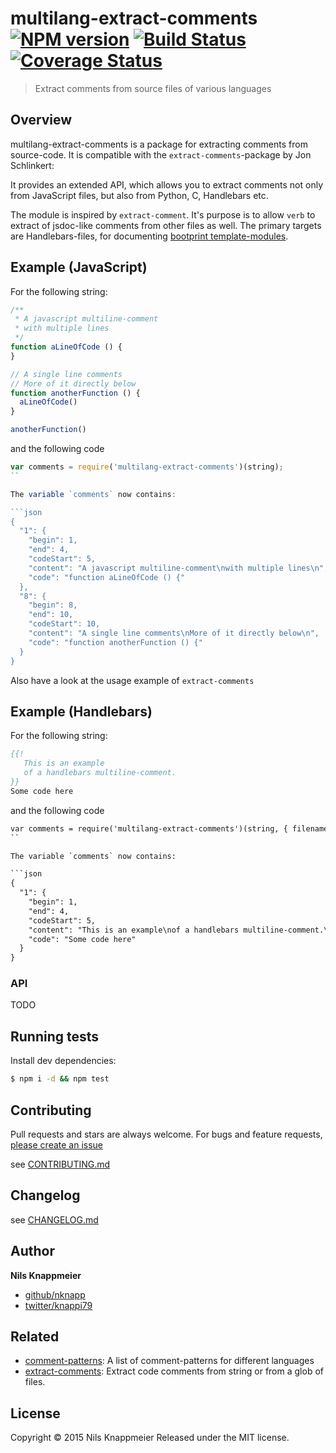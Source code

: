 # multilang-extract-comments [![NPM version](https://badge.fury.io/js/multilang-extract-comments.svg)](http://badge.fury.io/js/multilang-extract-comments)  [![Build Status](https://travis-ci.org/nknapp/multilang-extract-comments.svg)](https://travis-ci.org/nknapp/multilang-extract-comments)  [![Coverage Status](https://img.shields.io/coveralls/nknapp/multilang-extract-comments.svg)](https://coveralls.io/r/nknapp/multilang-extract-comments)

> Extract comments from source files of various languages

## Overview

multilang-extract-comments is a package for extracting comments from source-code. It is compatible with the 
`extract-comments`-package by Jon Schlinkert:

It provides an extended API, which allows you to extract comments not only from JavaScript
files, but also from Python, C, Handlebars etc.

The module is inspired by `extract-comment`. It's purpose is to allow `verb` to extract of
jsdoc-like comments from other files as well. The primary targets are Handlebars-files, for 
documenting [bootprint template-modules](https://github.com/nknapp/bootprint).

## Example (JavaScript)

For the following string:

```js
/**
 * A javascript multiline-comment
 * with multiple lines
 */
function aLineOfCode () {
}

// A single line comments
// More of it directly below
function anotherFunction () {
  aLineOfCode()
}

anotherFunction()

```

and the following code

```js
var comments = require('multilang-extract-comments')(string);
``

The variable `comments` now contains:

```json
{
  "1": {
    "begin": 1,
    "end": 4,
    "codeStart": 5,
    "content": "A javascript multiline-comment\nwith multiple lines\n",
    "code": "function aLineOfCode () {"
  },
  "8": {
    "begin": 8,
    "end": 10,
    "codeStart": 10,
    "content": "A single line comments\nMore of it directly below\n",
    "code": "function anotherFunction () {"
  }
}
```

Also have a look at the usage example of `extract-comments`

## Example (Handlebars)

For the following string:

```hbs
{{!
   This is an example
   of a handlebars multiline-comment.
}}
Some code here
```

and the following code

```hbs
var comments = require('multilang-extract-comments')(string, { filename: 'handlebars.hbs'});
``

The variable `comments` now contains:

```json
{
  "1": {
    "begin": 1,
    "end": 4,
    "codeStart": 5,
    "content": "This is an example\nof a handlebars multiline-comment.\n",
    "code": "Some code here"
  }
}
```

### API

TODO

## Running tests

Install dev dependencies:

```sh
$ npm i -d && npm test
```

## Contributing

Pull requests and stars are always welcome. For bugs and feature requests, [please create an issue](https://github.com/nknapp/multilang-extract-comments/issues/new)

see [CONTRIBUTING.md](./CONTRIBUTING.md)

## Changelog

see [CHANGELOG.md](./CHANGELOG.md)

## Author

**Nils Knappmeier**

+ [github/nknapp](https://github.com/nknapp)
+ [twitter/knappi79](http://twitter.com/knappi79)

## Related 

* [comment-patterns](https://github.com/nknapp/language-comments): A list of comment-patterns for different languages
* [extract-comments](https://github.com/jonschlinkert/extract-comments): Extract code comments from string or from a glob of files.

## License

Copyright © 2015 Nils Knappmeier
Released under the MIT license.

<!-- reflinks generated by verb-reflinks plugin -->

[assemble]: http://assemble.io
[template]: https://github.com/jonschlinkert/template
[verb]: https://github.com/assemble/verb
